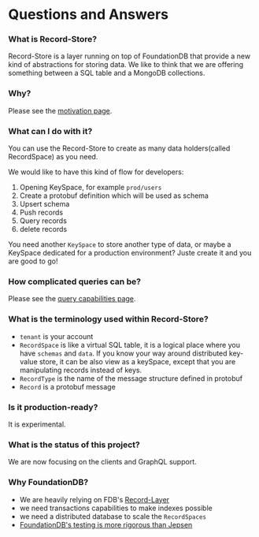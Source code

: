 ---
---

# Questions and Answers

### What is Record-Store?

Record-Store is a layer running on top of FoundationDB that provide a new kind of abstractions for storing data. We like to think that we are offering something between a SQL table and a MongoDB collections.

### Why?

Please see the [motivation page](/motivations).

### What can I do with it?

You can use the Record-Store to create as many data holders(called RecordSpace) as you need.

We would like to have this kind of flow for developers:

1. Opening KeySpace, for example `prod/users`
2. Create a protobuf definition which will be used as schema
3. Upsert schema
4. Push records
5. Query records
6. delete records

You need another `KeySpace` to store another type of data, or maybe a KeySpace dedicated for a production environment? Juste create it and you are good to go!

### How complicated queries can be?

Please see the [query capabilities page](/query-capabilities).

### What is the terminology used within Record-Store?

* `tenant` is your account
* `RecordSpace` is like a virtual SQL table, it is a logical place where you have `schemas` and `data`. If you know your way around distributed key-value store, it can be also view as a keySpace, except that you are manipulating records instead of keys.
* `RecordType` is the name of the message structure defined in protobuf
* `Record` is a protobuf message

### Is it production-ready?

It is experimental.

### What is the status of this project?

We are now focusing on the clients and GraphQL support.

### Why FoundationDB?

* We are heavily relying on FDB's [Record-Layer](https://github.com/foundationdb/fdb-record-layer/)
* we need transactions capabilities to make indexes possible
* we need a distributed database to scale the `RecordSpaces`
* [FoundationDB's testing is more rigorous than Jepsen](https://twitter.com/aphyr/status/405017101804396546?s=20)
